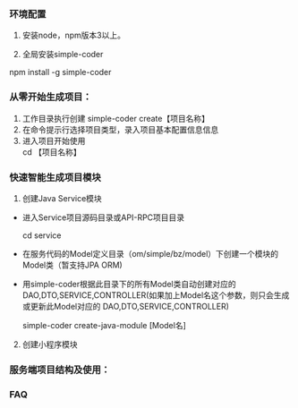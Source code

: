 

### 环境配置
1. 安装node，npm版本3以上。

2. 全局安装simple-coder

  npm install -g simple-coder

### 从零开始生成项目：
1. 工作目录执行创建
   simple-coder create【项目名称】
2. 在命令提示行选择项目类型，录入项目基本配置信息信息
3. 进入项目开始使用     
   cd 【项目名称】

### 快速智能生成项目模块
1. 创建Java Service模块
-  进入Service项目源码目录或API-RPC项目目录

   cd service

-  在服务代码的Model定义目录（om/simple/bz/model）下创建一个模块的Model类（暂支持JPA ORM)
  
-  用simple-coder根据此目录下的所有Model类自动创建对应的 DAO,DTO,SERVICE,CONTROLLER(如果加上Model名这个参数，则只会生成或更新此Model对应的 DAO,DTO,SERVICE,CONTROLLER)

   simple-coder create-java-module [Model名]
   
 
2. 创建小程序模块

### 服务端项目结构及使用：

### FAQ

